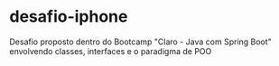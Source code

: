 # desafio-iphone
Desafio proposto dentro do Bootcamp "Claro - Java com Spring Boot" envolvendo classes, interfaces e o paradigma de POO
